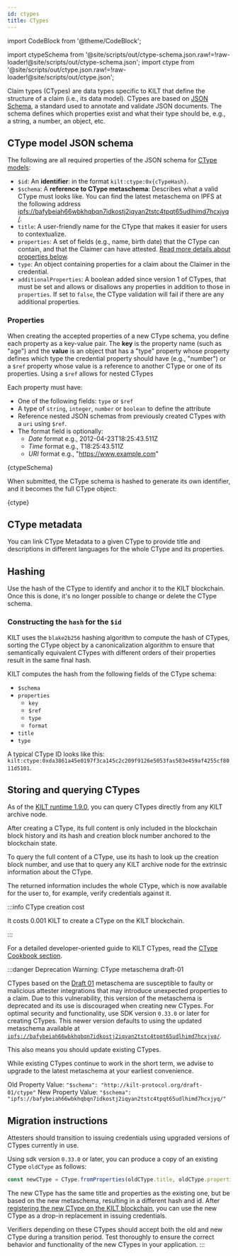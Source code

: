 ```yaml
---
id: ctypes
title: CTypes
---
```


import CodeBlock from '@theme/CodeBlock';

<!-- Taken from https://github.com/webpack-contrib/raw-loader/issues/91#issuecomment-648830498 -->

import ctypeSchema from '@site/scripts/out/ctype-schema.json.raw!=!raw-loader!@site/scripts/out/ctype-schema.json';
import ctype from '@site/scripts/out/ctype.json.raw!=!raw-loader!@site/scripts/out/ctype.json';

Claim types (CTypes) are data types specific to KILT that define the structure of a claim (i.e., its data model).
CTypes are based on [JSON Schema](https://json-schema.org/), a standard used to annotate and validate JSON documents.
The schema defines which properties exist and what their type should be, e.g., a string, a number, an object, etc.

## CType model JSON schema

The following are all required properties of the JSON schema for [CType models](https://github.com/KILTprotocol/sdk-js/blob/master/packages/core/src/ctype/CType.schemas.ts):

-   `$id`: An **identifier**: in the format `kilt:ctype:0x{cTypeHash}`.
-   `$schema`: A **reference to CType metaschema**: Describes what a valid CType must looks like. You can find the latest metaschema on IPFS at the following address [ipfs://bafybeiah66wbkhqbqn7idkostj2iqyan2tstc4tpqt65udlhimd7hcxjyq/](ipfs://bafybeiah66wbkhqbqn7idkostj2iqyan2tstc4tpqt65udlhimd7hcxjyq/).
-   `title`: A user-friendly name for the CType that makes it easier for users to contextualize.
-   `properties`: A set of fields (e.g., name, birth date) that the CType can contain, and that the Claimer can have attested. [Read more details about properties below](#properties).
-   `type`: An object containing properties for a claim about the Claimer in the credential.
-   `additionalProperties`: A boolean added since version 1 of CTypes, that must be set and allows or disallows any properties in addition to those in `properties`. If set to `false`, the CType validation will fail if there are any additional properties.

### Properties

When creating the accepted properties of a new CType schema, you define each property as a key-value pair.
The **key** is the property name (such as "age") and the **value** is an object that has a "type" property whose property defines which type the credential property should have (e.g., "number") or a `$ref` property whose value is a reference to another CType or one of its properties. Using a `$ref` allows for nested CTypes

Each property must have:

-   One of the following fields: `type` or `$ref`
-   A type of `string`, `integer`, `number` or `boolean` to define the attribute
-   Reference nested JSON schemas from previously created CTypes with a `uri` using `$ref`.
-   The format field is optionally:
    -   _Date_ format e.g., 2012-04-23T18:25:43.511Z
    -   _Time_ format e.g., T18:25:43.511Z
    -   _URI_ format e.g., "https://www.example.com"

<CodeBlock className="language-json" title="CType schema example">
  {ctypeSchema}
</CodeBlock>

When submitted, the CType schema is hashed to generate its own identifier, and it becomes the full CType object:

<CodeBlock className="language-json" title="Full CType example">
  {ctype}
</CodeBlock>

## CType metadata

You can link CType Metadata to a given CType to provide title and descriptions in different languages for the whole CType and its properties.

<!-- TODO: Add example of CType metadata -->

## Hashing

Use the hash of the CType to identify and anchor it to the KILT blockchain. Once this is done, it's no longer possible to change or delete the CType schema.

### Constructing the `hash` for the `$id`

KILT uses the `blake2b256` hashing algorithm to compute the hash of CTypes, sorting the CType object by a canonicalization algorithm to ensure that semantically equivalent CTypes with different orders of their properties result in the same final hash.

KILT computes the hash from the following fields of the CType schema:

-   `$schema`
-   `properties`
    -   `key`
    -   `$ref`
    -   `type`
    -   `format`
-   `title`
-   `type`

A typical CType ID looks like this: `kilt:ctype:0xda3861a45e0197f3ca145c2c209f9126e5053fas503e459af4255cf8011d5101`.

## Storing and querying CTypes

As of the [KILT runtime 1.9.0][kilt-runtime-1.9.0], you can query CTypes directly from any KILT archive node.

After creating a CType, its full content is only included in the blockchain block history and its hash and creation block number anchored to the blockchain state.

To query the full content of a CType, use its hash to look up the creation block number, and use that to query any KILT archive node for the extrinsic information about the CType.

The returned information includes the whole CType, which is now available for the user to, for example, verify credentials against it.

:::info CType creation cost

It costs 0.001 KILT to create a CType on the KILT blockchain.

:::

For a detailed developer-oriented guide to KILT CTypes, read the [CType Cookbook section](../../develop/01_sdk/02_cookbook/04_claiming/01_ctype_creation.md).

[kilt-runtime-1.9.0]: https://github.com/KILTprotocol/kilt-node/releases/tag/1.9.0

<!-- TODO: Do we still need this? -->

:::danger Deprecation Warning: CType metaschema draft-01

CTypes based on the [Draft 01](http://kilt-protocol.org/draft-01/ctype) metaschema are susceptible to faulty or malicious attester integrations that may introduce unexpected properties to a claim.
Due to this vulnerability, this version of the metaschema is deprecated and its use is discouraged when creating new CTypes.
For optimal security and functionality, use SDK version `0.33.0` or later for creating CTypes.
This newer version defaults to using the updated metaschema available at [`ipfs://bafybeiah66wbkhqbqn7idkostj2iqyan2tstc4tpqt65udlhimd7hcxjyq/`](ipfs://bafybeiah66wbkhqbqn7idkostj2iqyan2tstc4tpqt65udlhimd7hcxjyq).

This also means you should update existing CTypes.

While existing CTypes continue to work in the short term, we advise to upgrade to the latest metaschema at your earliest convenience.

Old Property Value: `"$schema": "http://kilt-protocol.org/draft-01/ctype"`
New Property Value: `"$schema": "ipfs://bafybeiah66wbkhqbqn7idkostj2iqyan2tstc4tpqt65udlhimd7hcxjyq/"`

## Migration instructions

Attesters should transition to issuing credentials using upgraded versions of CTypes currently in use.

Using sdk version `0.33.0` or later, you can produce a copy of an existing CType `oldCType` as follows:

```js
const newCType = CType.fromProperties(oldCType.title, oldCType.properties, 'V1')
```

The new CType has the same title and properties as the existing one, but be based on the new metaschema, resulting in a different hash and id.
After [registering the new CType on the KILT blockchain](../../develop/01_sdk/02_cookbook/04_claiming/01_ctype_creation.md), you can use the new CType as a drop-in replacement in issuing credentials.

Verifiers depending on these CTypes should accept both the old and new CType during a transition period.
Test thoroughly to ensure the correct behavior and functionality of the new CTypes in your application.
:::

